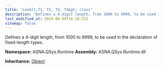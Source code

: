 ```yaml
---
title: "Len&lt;T1, T2, T3, T4&gt; class"
description: "Defines a 4-digit length, from 1000 to 9999, to be used in the declaration of fixed-length types. "
last_modified_at: 2024-08-09T16:18:25Z
sitemap: false
---
```


Defines a 4-digit length, from 1000 to 9999, to be used in the declaration of fixed-length types.

**Namespace:** ASNA.QSys.Runtime
**Assembly:** ASNA.QSys.Runtime.dll

**Inheritance:** [Object](https://docs.microsoft.com/en-us/dotnet/api/system.object)
<br>
<br>
